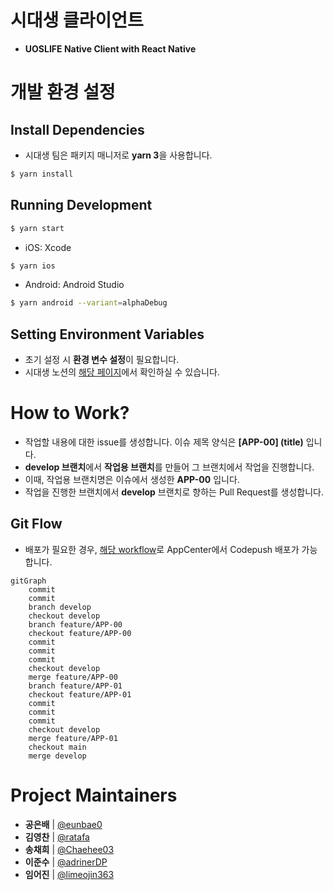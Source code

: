 # 시대생 클라이언트

- **UOSLIFE Native Client with React Native**

# 개발 환경 설정

## Install Dependencies

- 시대생 팀은 패키지 매니저로 **yarn 3**을 사용합니다.

```bash
$ yarn install
```

## Running Development

```bash
$ yarn start
```

- iOS: Xcode

```bash
$ yarn ios
```

- Android: Android Studio

```bash
$ yarn android --variant=alphaDebug
```

## Setting Environment Variables

- 초기 설정 시 **환경 변수 설정**이 필요합니다.
- 시대생 노션의 [해당 페이지](https://www.notion.so/ab38890063264a17946db59a653d95c0?pvs=4)에서 확인하실 수 있습니다.

# How to Work?

- 작업할 내용에 대한 issue를 생성합니다. 이슈 제목 양식은 **[APP-00] (title)** 입니다.
- **develop 브랜치**에서 **작업용 브랜치**를 만들어 그 브랜치에서 작업을 진행합니다.
- 이때, 작업용 브랜치명은 이슈에서 생성한 **APP-00** 입니다.
- 작업을 진행한 브랜치에서 **develop** 브랜치로 향하는 Pull Request를 생성합니다.

## Git Flow

- 배포가 필요한 경우, [해당 workflow](https://github.com/uoslife/uoslife-client/actions/workflows/release.yaml)로 AppCenter에서 Codepush 배포가 가능합니다.

```mermaid
gitGraph
    commit
    commit
    branch develop
    checkout develop
    branch feature/APP-00
    checkout feature/APP-00
    commit
    commit
    commit
    checkout develop
    merge feature/APP-00
    branch feature/APP-01
    checkout feature/APP-01
    commit
    commit
    commit
    checkout develop
    merge feature/APP-01
    checkout main
    merge develop
```

# Project Maintainers

- **공은배** | [@eunbae0](https://github.com/eunbae0)
- **김영찬** | [@ratafa](https://github.com/ratafa)
- **송채희** | [@Chaehee03](https://github.com/Chaehee03)
- **이준수** | [@adrinerDP](https://github.com/adrinerDP)
- **임어진** | [@limeojin363](https://github.com/limeojin363)
